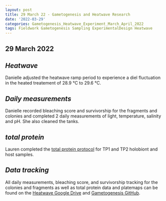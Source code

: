 ```yaml
---
layout: post
title: 29 March 22 - Gametogenesis and Heatwave Research
date: '2022-03-29'
categories: Gametogenesis_Heatwave_Experiment_March_April_2022
tags: Fieldwork Gametogenesis Sampling ExperimentalDesign Heatwave
---
```


## 29 March 2022

## *Heatwave*
Danielle adjusted the heatwave ramp period to experience a diel fluctuation in the heated treatement of 28.9 °C to 29.6 °C.

## *Daily measurements*
Danielle recorded bleaching score and survivorship for the fragments and colonies  and completed 2 daily measurements of light, temperature, salinity and pH. She also cleaned the tanks.

## *total protein*
Lauren completed the [total protein protocol](https://github.com/daniellembecker/Gametogenesis/blob/main/protocols/2020-01-01-Total-Protein-Protocol.md) for TP1 and TP2 holobiont and host samples.


## *Data tracking*
All daily measurements, bleaching score, and survivorship tracking for the colonies and fragments as well as total protein data and platemaps can be found on the [Heatwave Google Drive](https://drive.google.com/drive/u/0/folders/1f0I4fi72gqcFtxoOj08j3n1DRL2GLVKw) and [Gametogenesis GitHub](https://github.com/daniellembecker/Gametogenesis).

